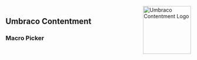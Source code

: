 <img src="../docs/assets/img/logo.png" alt="Umbraco Contentment Logo" title="A shoebox of Umbraco happiness." height="130" align="right">

## Umbraco Contentment

### Macro Picker

